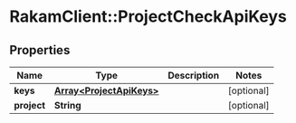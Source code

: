 # RakamClient::ProjectCheckApiKeys

## Properties
Name | Type | Description | Notes
------------ | ------------- | ------------- | -------------
**keys** | [**Array&lt;ProjectApiKeys&gt;**](ProjectApiKeys.md) |  | [optional] 
**project** | **String** |  | [optional] 


